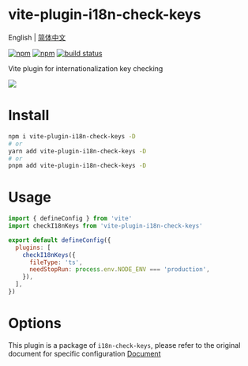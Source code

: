 # vite-plugin-i18n-check-keys

English | [简体中文](./README.zh_CN.md)

[![npm](https://img.shields.io/npm/v/vite-plugin-i18n-check-keys.svg)](https://github.com/hmydgz/vite-plugin-i18n-check-keys) [![npm](https://img.shields.io/npm/dt/vite-plugin-i18n-check-keys.svg)](https://github.com/hmydgz/vite-plugin-i18n-check-keys) [![build status](https://github.com/hmydgz/vite-plugin-i18n-check-keys/actions/workflows/build.action.yml/badge.svg?branch=main)](https://github.com/hmydgz/vite-plugin-i18n-check-keys/actions)

Vite plugin for internationalization key checking

![](http://qiniuyun.hmydgz.top/doc/img/i18n-check-keys-img1.png)

# Install
```bash
npm i vite-plugin-i18n-check-keys -D
# or
yarn add vite-plugin-i18n-check-keys -D
# or
pnpm add vite-plugin-i18n-check-keys -D
```

# Usage
```js
import { defineConfig } from 'vite'
import checkI18nKeys from 'vite-plugin-i18n-check-keys'

export default defineConfig({
  plugins: [
    checkI18nKeys({
      fileType: 'ts',
      needStopRun: process.env.NODE_ENV === 'production',
    }),
  ],
})
```

# Options

This plugin is a package of `i18n-check-keys`, please refer to the original document for specific configuration
[Document](https://github.com/heimeiyaodagongzai/i18n-check-keys#options)